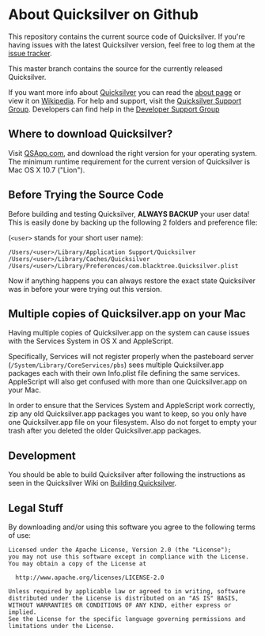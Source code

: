 About Quicksilver on Github
===============================

This repository contains the current source code of Quicksilver. If you're having issues with the latest Quicksilver version, feel free to log them at the [issue tracker](https://github.com/quicksilver/Quicksilver/issues). 

This master branch contains the source for the currently released Quicksilver.

If you want more info about [Quicksilver](http://qsapp.com) you can read the [about page](http://qsapp.com/about.php) or view it on [Wikipedia](http://en.wikipedia.org/wiki/Quicksilver_%28software%29 "Quicksilver Wikipedia article"). For help and support, visit the [Quicksilver Support Group](http://groups.google.com/group/blacktree-quicksilver "Quicksilver Google Group"). Developers can find help in the [Developer Support Group](https://groups.google.com/forum/?hl=en_US&fromgroups#!forum/quicksilver---development)


Where to download Quicksilver?
------------------------------

Visit [QSApp.com](http://qsapp.com/download.php), and download the right version for your operating system. The minimum runtime requirement for the current version of Quicksilver is Mac OS X 10.7 ("Lion").


Before Trying the Source Code
-----------------------------

Before building and testing Quicksilver, **ALWAYS BACKUP** your user data!  
This is easily done by backing up the following 2 folders and preference file:

(`<user>` stands for your short user name):

`/Users/<user>/Library/Application Support/Quicksilver`  
`/Users/<user>/Library/Caches/Quicksilver`  
`/Users/<user>/Library/Preferences/com.blacktree.Quicksilver.plist`  

Now if anything happens you can always restore the exact state Quicksilver was in before your were trying out this version. 


Multiple copies of Quicksilver.app on your Mac
-------------------------------------------------

Having multiple copies of Quicksilver.app on the system can cause issues with the Services System in OS X and AppleScript.

Specifically, Services will not register properly when the pasteboard server (`/System/Library/CoreServices/pbs`) sees multiple Quicksilver.app packages each with their own Info.plist file defining the same services. AppleScript will also get confused with more than one Quicksilver.app on your Mac.

In order to ensure that the Services System and AppleScript work correctly, zip any old Quicksilver.app packages you want to keep, so you only have one Quicksilver.app file on your filesystem. Also do not forget to empty your trash after you deleted the older Quicksilver.app packages.


Development
-----------

You should be able to build Quicksilver after following the instructions as seen in the Quicksilver Wiki on [Building Quicksilver](http://qsapp.com/wiki/Building_Quicksilver).


Legal Stuff 
-----------

By downloading and/or using this software you agree to the following terms of use:

    Licensed under the Apache License, Version 2.0 (the "License");
    you may not use this software except in compliance with the License.
    You may obtain a copy of the License at
    
      http://www.apache.org/licenses/LICENSE-2.0
    
    Unless required by applicable law or agreed to in writing, software
    distributed under the License is distributed on an "AS IS" BASIS,
    WITHOUT WARRANTIES OR CONDITIONS OF ANY KIND, either express or implied.
    See the License for the specific language governing permissions and
    limitations under the License.
